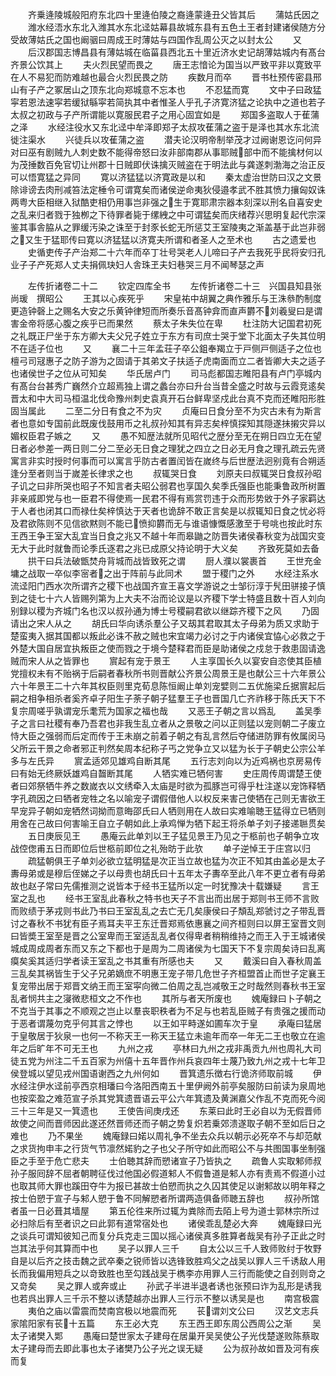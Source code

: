 <!-- { "loadSidebar": true } -->
　　齐乗逄陵城般阳府东北四十里逄伯陵之裔逄蒙逄丑父皆其后
　　蒲姑氏因之
　　潍水经浯水东北入潍其水东北迳姑幕县故城东县有五色土王者封建诸侯随方分受故薄姑氏之国也阚骃曰周成王时薄姑与四国作乱周公灭之以封太公
　　又
　　后汉郡国志博昌县有薄姑城在临菑县西北五十里近济水史记胡薄姑城内有髙台齐景公饮其上
　　夫火烈民望而畏之
　　唐王志愔论为国当以严致平非以寛致平在人不易犯而防难越也最合火烈民畏之防
　　疾数月而卒
　　晋书杜预传密县邢山有子产之冢居山之顶东北向郑城意不忘本也
　　不忍猛而寛
　　文中子曰政猛寜若恩法速寜若缓狱緐寜若简执其中者惟圣人乎孔子济寛济猛之论执中之道也若子太叔之初政与子产所谓能以寛服民君子之用心固宜如是
　　郑国多盗取人于萑蒲之泽
　　水经注役水又东北迳中牟泽即郑子太叔攻萑蒲之盗于是泽也其水东北流徙注渠水
　　兴徒兵以攻萑蒲之盗
　　潜夫论汉明帝制举茂才过阙谢恩讫问何异对曰巫有剧贼九人刺史数不能得帝怒曰汝非部南郡从事耶贼部中而不能擒材何以为茂捶数百免官切让州郡十日贼即伏诛擒灭贼盗在于明法此与龚遂刺渤海之治正反可以悟寛猛之异同
　　寛以济猛猛以济寛政是以和
　　秦太虚治世防曰汉之文景除诽谤去肉刑减笞法定棰令可谓寛矣而诸侯逆命夷狄侵邉孝武不胜其愤力攘匈奴诛两粤大臣相继入狱酷吏相仍用事岂非强之生于寛耶肃宗器本刻深以刑名自喜安史之乱来归者戮于独栁之下待罪者毙于缧絏之中可谓猛矣而庆绪荐兴思明复起代宗深鉴其事舎脇从之罪缓汚染之诛至于封豕长蛇无所惩艾王室陵夷之渐盖基于此岂非弱之又生于猛耶传曰寛以济猛猛以济寛夫所谓和者圣人之至术也
　　古之遗爱也
　　史循吏传子产治郑二十六年而卒丁壮号哭老人儿啼曰子产去我死乎民将安归孔业子子产死郑人丈夫捐佩玦妇人舎珠玊夫妇巷哭三月不闻琴瑟之声


　　左传折诸卷二十二
　　钦定四库全书
　　左传折诸卷二十三　兴国县知县张尚瑗　撰昭公
　　王其以心疾死乎
　　宋皇祐中胡翼之典作雅乐与王洙叅酌制度更造钟磬上之赐名大安之乐黄钟律短而所奏乐音髙钟弇而直声欝不刘羲叟曰是谓害金帝将感心腹之疾乎已而果然
　　蔡太子朱失位在卑
　　杜注防大记国君初死之礼既正尸坐于东方卿大夫父兄子姓立于东方有司庶士哭于堂下北面太子失其位明不在适子位也
　　又
　　襄二十三年孟荘子卒公鉏奉羯立于戸侧戸侧适子之位也檀弓司冦惠子之防子游为之固请于其弟文子扶适子虎南面而立二者皆卿大夫之适子也诸侯世子之位从可知矣
　　华氏居卢门
　　司马彪都国志睢阳县有卢门亭城内有髙台台甚秀广巍然介立超焉独上谓之蠡台亦曰升台当昔全盛之时故与云霞竞逺矣晋太和中大司马桓温北伐命豫州刺史袁真开石台鲜卑坚戍此台真不克而还睢阳形胜固当属此
　　二至二分日有食之不为灾
　　贞庵曰日食分至不为灾古未有为斯言者也意如专国前此既废伐鼓用币之礼叔孙知其有异志矣梓慎探知其隠遂抺摋灾异以媚权臣君子嫉之
　　又
　　愚不知歴法就所见昭代之歴分至无在朔日四立无在望日者必参差一两日则二分二至必无日食之理犹之四立之日必无月食之理孔疏云先贤寓言非实时授时何事而可以寓言乎防古者置闰皆在嵗终与后世歴法迥别竟有合朔适逢分至者则当于嵗差长律求之也
　　叔辄哭日食
　　刘原夫曰叔辄哭日食叔孙昭子讥之曰非所哭也昭子不知言者夫昭公弱君也享国久矣季氏强臣也能秉鲁政所树置非亲戚即党与也一臣君不得使焉一民君不得有焉赏罚违于众而形势敓于外子家羁达于人者也闭其口而禄仕矣梓慎达于天者也诡辞不敢正言矣是以叔辄知日食之忧必将及君欲陈则不见信欲黙则不能已愤抑欝而无与谁语慷慨感激至于号咷也按此时东王西王争王室大乱宜当日食之兆又不越十年而皋鼬之防晋失诸侯春秋变为战国灾变无大于此时就鲁而论季氏逐君之兆已成原父持论明于大义矣
　　齐致死莫如去备
　　拱干曰兵法破甑焚舟背城而战皆致死之谓
　　厨人濮以裳裹首
　　王世充金墉之战取一卒似李宻者之出于阵前与此同术
　　盟于稷门之外
　　水经注系水流迳阳门西水次所谓齐之稷下也战国齐宣王喜文学游说之士邹衍淳于髠田骈接子慎到之徒七十六人皆赐列第为上大夫不治而论议是以齐稷下学士特盛且数十百人刘向别録以稷为齐城门名也汉以叔孙通为博士号稷嗣君欲以继踪齐稷下之风
　　乃固请出之宋人从之
　　胡氏曰华向诱杀羣公子又刼其君取其太子母弟为质又求助于楚蛮夷入据其国都以叛此必诛不赦之贼也宋宜竭力必讨之于内诸侯宜恊心必救之于外楚大国自居宜执叛臣之使而戮之于境今楚释君而臣是助诸侯之戍怠于救患固请逸贼而宋人从之皆罪也
　　賔起有宠于景王
　　人主享国长久以宴安自恣使其臣植党擅权未有不贻祸于后嗣者春秋所书则晋献公齐景公周景王是也献公三十六年景公六十年景王二十六年其权臣则里克荀息陈恒阚止单刘宠嬖则二五优施梁丘据賔起后嗣之相争相杀者奚齐卓子阳生子荼子朝子猛羣王子也晋国几亡齐祚移于陈氏天下不复宗周嗟乎孰谓宠乐耄荒为国家之福也哉
　　又恶王子朝之言以爲乱
　　盖吴季子之言曰社稷有奉乃吾君也非我生乱立者从之景敬之问以正则猛以宠则朝二子废立恃大臣之强弱而后定而传于王未崩之前着子朝之有乱言然后夺储进防罪有攸属闵马父所云干景之命者邪正判然矣周本纪称子丐之党争立又以猛为长于子朝史公宗公羊多与左氏异
　　賔孟适郊见雄鸡自断其尾
　　五行志刘向以为近鸡祸也京房易传曰有始无终厥妖雄鸡自齧断其尾
　　人牺实难已牺何害
　　史庄周传周谓楚王使者曰郊祭牺牛养之数嵗衣以文绣牵入太庙是时欲为孤豚岂可得乎杜注遂以宠饰释牺字孔疏因之曰牺者宠牲之名以喻宠子谓假借他人以权反来害己使牺在己则无害欲王早宠异子朝如宠牺然词拗而意晦邵氏曰人牺则用在人故曰实难喻聴王猛得立已牺则用舍在己故曰何害喻王自立子朝如此上承鸡惮为牺下起王将杀单子刘子接递聮贯矣
　　五日庚辰见王
　　愚庵云此单刘以王子猛见景王乃见之于柩前也子朝争立攻战倥偬甫五日而即位后世柩前即位之礼殆昉于此欤
　　单子逆悼王于庄宫以归
　　疏猛朝俱王子单刘必欲立猛明猛是次正当立故也猛为次正不知其由盖必是太子夀母弟或是穆后侄娣之子以母贵也胡氏曰十五年太子夀卒至此八年不更立者有母弟故也赵子常曰先儒推测之说皆本于经书王猛所以定一时犹豫决十载嫌疑
　　言王室之乱也
　　经书王室乱此春秋之特书也天子不言出而出居于郑则书王师不言败而败绩于茅戎则书此乃书曰王室乱乱之去亡无几矣康侯曰子頽乱郑虢讨之子带乱晋讨之春秋不书犹有臣子焉耳夫平王东迁晋郑焉依惠襄之间齐桓则曰以屏王室晋文则曰皆奬王室至是晋之公室卑而王室适乱乱者仅得卑者稍稍维持之而王入于王城诸侯城成周成周者东而又东之下都也于是周为二周诸侯为七国天下不复宗周矣诗曰乱离瘼矣奚其适归学者读王室乱之书其重有所感也夫
　　又
　　戴溪曰自入春秋周盖三乱矣其祸皆生于父子兄弟嫡庶不明惠王宠子带几危世子齐桓盟首止而世子定襄王复宠带出居于郑晋文纳王而王室寜向微二伯周之乱岂减敬王之时哉然则春秋书王室乱者悯共主之寖微悲桓文之不作也
　　其所与者天所废也
　　媿庵録曰卜子朝之不克当于其事之不顺观之岂止以羣丧职秩者为不足与也若乱臣贼子有贵强之援而动于恶者谓蔑勿克乎何其言之悖也
　　以王如平畤遂如圃车次于皇
　　承庵曰猛居于皇敬居于狄泉一也何一不称天王一称天王猛立未逾年而卒一年无二王也敬立在逾年之后旷年不可无王也
　　九州之戎
　　亭林曰九州之戎非禹贡九州也周礼大司徒五党为州注二千五百家为州僖十五年晋作州兵哀四年士蔑乃致九州之戎十七年卫侯登城以望见戎州国语谢西之九州何如
　　晋箕遗乐徴右行诡济师取前城
　　伊水经注伊水迳前亭西京相璠曰今洛阳西南五十里伊阙外前亭矣服防曰前读为泉周地也按栾盈之难范宣子杀其党箕遗晋语云平公六年箕遗及黄渊嘉父作乱不克而死今阅三十三年是又一箕遗也
　　王使告间庚戌还
　　东莱曰此时王必自以为无假晋师故使之间而晋师因此遂还然晋师还而子朝之势复炽若乗郊溃遂取子朝不至如后日之难也
　　乃不果坐
　　媿庵録曰婼以周礼争不坐去众兵以朝示必死卒不与却范献之求货拘申丰之行货气节凛然婼豹之子也父子所守如此而昭公不与共图国事坐制强臣之手至于危亡悲夫
　　士伯聴其辞而愬诸宣子乃皆执之
　　疏鲁人实取邾师叔孙子服囘辞不屈者朝聘征伐过他国必假道邾人不假鲁道是邾人亦有责焉不假道小过也取其师大罪也蹊田夺牛为报已甚故士伯愬而执之久囚其使足以谢邾故以明年释之按士伯愬于宣子与邾人愬于鲁不同解愬者所谓两造俱备师聴五辞也
　　叔孙所馆者虽一日必葺其墙屋
　　第五伦徃来所过辄为粪除而去陌上号为道士郭林宗所过必扫除后有至者识之曰此郭有道常宿处也
　　诸侯乖乱楚必大奔
　　媿庵録曰光之谈兵可谓知彼知己而复分兵克走三国以摇心诸侯真多胜算者哉吴有孙子正此之时岂其法乎何其算而中也
　　吴子以罪人三千
　　自太公以三千人致师败纣于牧野自是以后齐之技击魏之武卒秦之锐师皆以选锋致胜鸡父之战吴以罪人三千诱敌人用长而我偏用短兵之以竒致胜也至勾践战吴于檇李亦用罪人三行而能使之自刭则竒之又竒矣
　　吴之罪人或奔或止
　　孙武子半进半退者诱也张预曰诈为乱形是诱我也若呉出罪人三千示不整以诱楚越亦出罪人三行示不整以诱吴是也
　　南宫极震
　　夷伯之庙以雷震而焚南宫极以地震而死
　　苌谓刘文公曰
　　汉艺文志兵家隂阳家有苌十五篇
　　东王必大克
　　东王西王即东周公西周公之渐
　　吴太子诸樊入郹
　　愚庵曰楚世家太子建母在居巢开吴吴使公子光伐楚遂败陈蔡取太子建母而去即此事也太子诸樊乃公子光之误无疑
　　公为叔孙故如晋及河有疾而复
